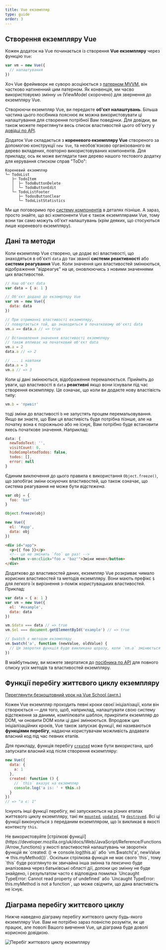 ```yaml
---
title: Vue екземпляр
type: guide
order: 3
---
```


## Створення екземпляру Vue

Кожен додаток на Vue починається із створення **Vue екземпляру** через функцію `Vue`:

```js
var vm = new Vue({
  // налаштування
})
```

Хоч Vue фреймворк не суворо асоціюється з [патерном MVVM](https://en.wikipedia.org/wiki/Model_View_ViewModel), він частково натхненний цим патерном. Як конвенція, ми часво використовуємо змінну `vm` (ViewModel скорочено) для звернення до екземпляру Vue.

Створюючи екземпляр Vue, ви передаєте **об'єкт налаштувань**. Більша частина цього посібника пояснює як можна використовувати ці налаштування для створення потрібної Вам поведінки. Для довідки, ви також можете переглянути весь список властивостей цього об'єкту у [довідці по API](../api/#Options-Data).

Додаток Vue складається з **кореневого екземпляру Vue** створеного за допомогою конструкції `new Vue`, та необов'язково організованого як дерево вкладених, повторно використовуваних компонентів. Для прикладу, ось як може виглядати таке дерево нашого тестового додатку для керування списком справ "ToDo":

```
Кореневий екземпляр
└─ TodoList
   ├─ TodoItem
   │  ├─ TodoButtonDelete
   │  └─ TodoButtonEdit
   └─ TodoListFooter
      ├─ TodosButtonClear
      └─ TodoListStatistics
```

Ми ще поговоримо про [систему компонентів](components.html) в деталях пізніше. А зараз, просто знайте, що всі компоненти Vue є також екземплярами Vue, тому вони так само можуть об'єкт налаштувань (крім деяких, що стосуються лише кореневого екземпляру).

## Дані та методи

Коли екземпляр Vue створено, це додає всі властивості, що знаходяться в об'єкті `data` до так званої **системи реактивності** або **системи реагування** Vue. Коли значення цих властивостей змінюються, відображення "відреагує" на це, оновлюючись з новими значеннями цих властивостей.

```js
// Наш об'єкт data
var data = { a: 1 }

// Об'єкт додано до екземрляру Vue
var vm = new Vue({
  data: data
})

// При отриманні властивості екземпляру,
// повертається той, що знаходиться в початковому об'єкті data
vm.a == data.a // => true

// Встановлення значення властивості екземпляру
// також впливає на початковий об'єкт data
vm.a = 2
data.a // => 2

// ... і навпаки
data.a = 3
vm.a // => 3
```

Коли ці дані змінюються, відображення перемалюється. Прийміть до уваги, що властивості в `data` **реактивні** якщо вони існували під час створення екземпляру. Це означає, що коли ви додаєте нову властівість типу:

```js
vm.b = 'привіт'
```

тоді зміни до властивості `b` не запустять процем перемальовування. Якщо ви знаєте, що Вам ця властивість буде потрібна пізнше, але на початку вона є порожньою або не існує, Вам потрібно буде встановити якесь початкове значення. Наприклад:

```js
data: {
  newTodoText: '',
  visitCount: 0,
  hideCompletedTodos: false,
  todos: [],
  error: null
}
```

Єдиним виключення до цього правила є використання `Object.freeze()`, що запобігає зміни оснуючих властивостей, що також означає, що система реагування не може бути _відстежена_.

```js
var obj = {
  foo: 'bar'
}

Object.freeze(obj)

new Vue({
  el: '#app',
  data: obj
})
```

```html
<div id="app">
  <p>{{ foo }}</p>
  <!-- це не змінить `foo` ще раз! -->
  <button v-on:click="foo = 'baz'">Зміни мене</button>
</div>
```

Додатково до властивостей даних, екземпляр Vue розкриває чимало корисних властивостей та методів екземпляру. Вони мають префікс `$` для легкого їх вирізнення з-поміж користувацьких властивостей. Приклад:

```js
var data = { a: 1 }
var vm = new Vue({
  el: '#example',
  data: data
})

vm.$data === data // => true
vm.$el === document.getElementById('example') // => true

// $watch є методом екземпляру
vm.$watch('a', function (newValue, oldValue) {
  // Ця зворотня функція буде викликана щоразу, коли `vm.a` змінюється
})
```

В майбутньому, ви можете звертатися до [посібника по API](../api/#Instance-Properties) для повного списку усіх методів та властивостей екземпляру.

## Функції перебігу життєвого циклу екземпляру

<div class="vueschool"><a href="https://vueschool.io/lessons/understanding-the-vuejs-lifecycle-hooks?friend=vuejs" target="_blank" rel="sponsored noopener" title="Безкоштовний урок по функції перебігу життєвого циклу екземпляру Vue.js (англ.)">Переглянути безкоштовний урок на Vue School (англ.)</a></div>

Кожен Vue екземпляр проходить певні кроки своєї ініціалізації, коли він створюється — для того, щоб, наприклад, налаштувати свою систему відстеження за даними, компілювати шаблон, прикріпити екземпляр до DOM, чи оновити DOM коли ці дані змінюються. Впродовж цих ініціалізаційних кроків, Vue також запускає функції, які називаються **функціями перебігу**, надаючи користувачам можливість додавати власний код під час певних етапів.

Для прикладу, функція перебігу [`created`](../api/#created) може бути використана, щоб запускати власний код після створення екземпляру:

```js
new Vue({
  data: {
    a: 1
  },
  created: function () {
    // `this` вказує на екземпляр
    console.log('a is: ' + this.a)
  }
})
// => "a є: 1"
```

Існують інші функції перебігу, які запускаються на різних етапах життєвого циклу екземпляру, такі як [`mounted`](../api/#mounted), [`updated`](../api/#updated), та [`destroyed`](../api/#destroyed). Всі ці функції виконуються з переданим екземпляром, що їх викликає в якості контексту `this`.

<p class="tip">Не використовуйте [стрілкові функції](https://developer.mozilla.org/uk/docs/Web/JavaScript/Reference/Functions/Arrow_functions) у якості властивостей налаштувань чи зворотніх функцій як `created: () => console.log(this.a)` або `vm.$watch('a', newValue => this.myMethod())`. Оскільки стрілкова функція не має свого `this`, тому `this` буде розглянуто як звичайна інша змінна та лексично буде аналізована через батьківські області дії, допоки цю змінну не буде знайдено, і результатом часто є відповідна помилка `Uncaught TypeError: Cannot read property of undefined` або `Uncaught TypeError: this.myMethod is not a function`, що може свідчити, що дана властивість не існує.</p>

## Діаграма перебігу життєвого циклу

Нижче наведено діаграму перебігу життєвого циклу будь-якого екземпляру Vue. Вам не потрібно зараз повністю розуміти, як це працює, але поволі Вашого вивчення Vue, ця діаграма буде доволі корисною довідкою.

![Перебіг життєвого циклу екземпляру](/images/lifecycle.png)
